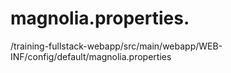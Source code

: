 # magnolia.properties.
/training-fullstack-webapp/src/main/webapp/WEB-INF/config/default/magnolia.properties